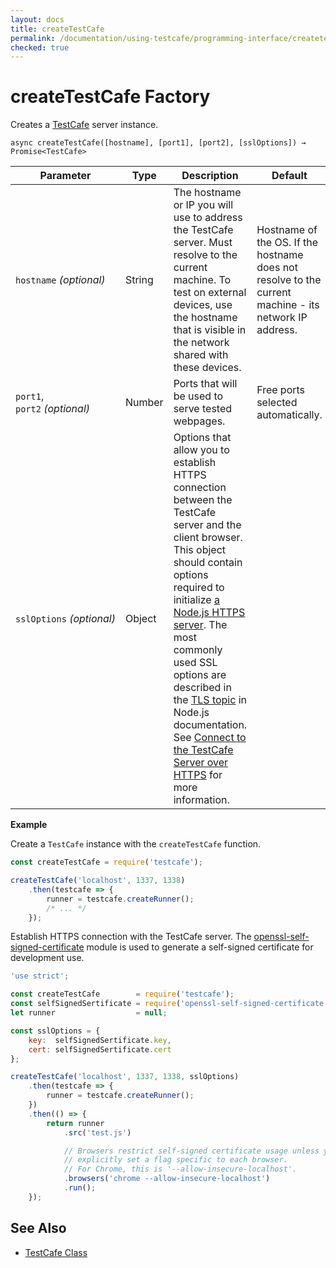 ```yaml
---
layout: docs
title: createTestCafe
permalink: /documentation/using-testcafe/programming-interface/createtestcafe.html
checked: true
---
```

# createTestCafe Factory

Creates a [TestCafe](testcafe.md) server instance.

```text
async createTestCafe([hostname], [port1], [port2], [sslOptions]) → Promise<TestCafe>
```

Parameter                     | Type   | Description                                                                                                                                                                                                  | Default
----------------------------- | ------ | ------------------------------------------------------------------------------------------------------------------------------------------------------------------------------------------------------------ | -------
`hostname`&#160;*(optional)*       | String | The hostname or IP you will use to address the TestCafe server. Must resolve to the current machine. To test on external devices, use the hostname that is visible in the network shared with these devices. | Hostname of the OS. If the hostname does not resolve to the current machine - its network IP address.
`port1`, `port2`&#160;*(optional)* | Number | Ports that will be used to serve tested webpages.                                                                                                                                                            | Free ports selected automatically.
`sslOptions`&#160;*(optional)*     | Object | Options that allow you to establish HTTPS connection between the TestCafe server and the client browser. This object should contain options required to initialize [a Node.js HTTPS server](https://nodejs.org/api/https.html#https_https_createserver_options_requestlistener). The most commonly used SSL options are described in the [TLS topic](https://nodejs.org/api/tls.html#tls_tls_createsecurecontext_options) in Node.js documentation. See [Connect to the TestCafe Server over HTTPS](../common-concepts/connect-to-the-testcafe-server-over-https.md) for more information.

**Example**

Create a `TestCafe` instance with the `createTestCafe` function.

```js
const createTestCafe = require('testcafe');

createTestCafe('localhost', 1337, 1338)
    .then(testcafe => {
        runner = testcafe.createRunner();
        /* ... */
    });
```

Establish HTTPS connection with the TestCafe server. The [openssl-self-signed-certificate](https://www.npmjs.com/package/openssl-self-signed-certificate) module is used to generate a self-signed certificate for development use.

```js
'use strict';

const createTestCafe        = require('testcafe');
const selfSignedSertificate = require('openssl-self-signed-certificate');
let runner                  = null;

const sslOptions = {
    key:  selfSignedSertificate.key,
    cert: selfSignedSertificate.cert
};

createTestCafe('localhost', 1337, 1338, sslOptions)
    .then(testcafe => {
        runner = testcafe.createRunner();
    })
    .then(() => {
        return runner
            .src('test.js')

            // Browsers restrict self-signed certificate usage unless you
            // explicitly set a flag specific to each browser.
            // For Chrome, this is '--allow-insecure-localhost'.
            .browsers('chrome --allow-insecure-localhost')
            .run();
    });
```

## See Also

* [TestCafe Class](testcafe.md)